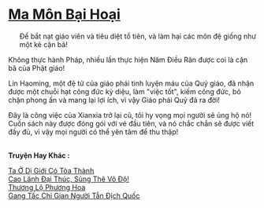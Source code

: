 <a href="https://truyentiki.com/ma-mon-bai-hoai.33562/" title="Ma Môn Bại Hoại"><h1>Ma Môn Bại Hoại</h1></a><div style="display:table"><img align="right" style="float: left; padding: 10px;" src="https://truyentiki.com/images/story/200x260/33562.jpg" alt="">Để bắt nạt giáo viên và tiêu diệt tổ tiên, và làm hại các môn đệ giống như một kẻ cặn bã! <p></p> Không thực hành Pháp, nhiều lần thực hiện Năm Điều Răn được coi là cặn bã của Phật giáo! <p></p> Lin Haoming, một đệ tử của giáo phái tinh luyện máu của Quỷ giáo, đã nhận được một chuỗi hạt công đức kỳ diệu, làm "việc tốt", kiếm công đức, bỏ chặn phong ấn và mang lại lợi ích, vì vậy Giáo phái Quỷ đã ra đời! <p></p> Đây là công việc của Xianxia trở lại cũ, tôi hy vọng mọi người sẽ ủng hộ nó! Cuốn sách này được đóng gói với vé đầu tiên, và nó chắc chắn sẽ được viết đầy đủ, vì vậy mọi người có thể yên tâm để thu thập!</div><p><br><b>Truyện Hay Khác :</b></p><a href="https://truyentiki.com/ta-o-di-gioi-co-toa-thanh.33561/" alt="Ta Ở Dị Giới Có Tòa Thành">Ta Ở Dị Giới Có Tòa Thành</a><br/><a href="https://github.com/nownovels/top500/tree/master/truyenhay/33873/" alt="Cao Lãnh Đại Thúc, Sủng Thê Vô Độ!">Cao Lãnh Đại Thúc, Sủng Thê Vô Độ!</a><br/><a href="https://github.com/nownovels/top500/tree/master/truyenhay/33788/" alt="Thương Lộ Phương Hoa">Thương Lộ Phương Hoa</a><br/><a href="https://github.com/nownovels/top500/tree/master/truyenhay/33751/" alt="Gang Tấc Chi Gian Người Tẫn Địch Quốc">Gang Tấc Chi Gian Người Tẫn Địch Quốc</a><br/>